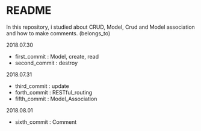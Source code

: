 # README

In this repository, i studied about CRUD, Model, Crud and Model association
and how to make comments. (belongs_to)

2018.07.30

* first_commit : Model, create, read
* second_commit : destroy

2018.07.31

* third_commit : update
* forth_commit : RESTful_routing
* fifth_commit : Model_Association

2018.08.01

* sixth_commit : Comment